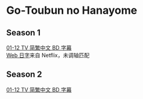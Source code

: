 # Go-Toubun no Hanayome

## Season 1

[01-12 TV 简繁中文 BD 字幕](https://github.com/Nekomoekissaten-SUB/Nekomoekissaten-Storage/releases/download/subtitles_pkg/5Hanayome_BD_zho.7z)  
[Web 日字](https://github.com/Nekomoekissaten-SUB/Nekomoekissaten-Storage/releases/download/subtitle_jpn/5Hanayome_jpn_NFLX.7z)来自 Netflix，未调轴匹配

## Season 2

[01-12 TV 简繁中文 BD 字幕](https://github.com/Nekomoekissaten-SUB/Nekomoekissaten-Storage/releases/download/subtitles_pkg/5Hanayome_S2_BD_zho.7z)